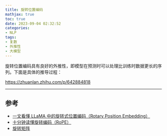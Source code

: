 ```yaml
---
title: 旋转位置编码
mathjax: true
toc: true
date: 2023-09-04 02:32:52
categories:
- NLP
tags:
- 复数
- 外推性
- 大模型
---
```

旋转位置编码具有良好的外推性，即模型在预测时可以处理比训练时数据更长的序列。下面是具体的推导过程：

https://zhuanlan.zhihu.com/p/642884818

___

## 参考
- [一文看懂 LLaMA 中的旋转式位置编码（Rotary Position Embedding）](https://zhuanlan.zhihu.com/p/642884818)
- [十分钟读懂旋转编码（RoPE）](https://mp.weixin.qq.com/s/SnPvTkeVUj2vxO8QP8s2xw)
- [旋转矩阵](https://zh.wikipedia.org/wiki/%E6%97%8B%E8%BD%AC%E7%9F%A9%E9%98%B5)